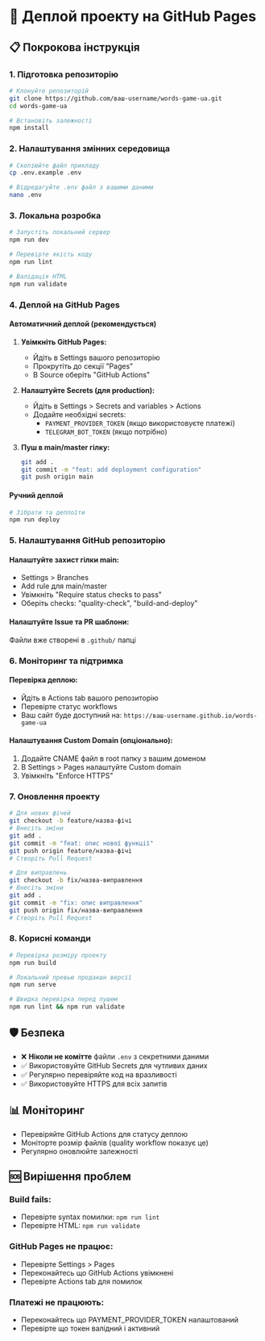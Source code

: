 # 🚀 Деплой проекту на GitHub Pages

## 📋 Покрокова інструкція

### 1. Підготовка репозиторію

```bash
# Клонуйте репозиторій
git clone https://github.com/ваш-username/words-game-ua.git
cd words-game-ua

# Встановіть залежності
npm install
```

### 2. Налаштування змінних середовища

```bash
# Скопіюйте файл прикладу
cp .env.example .env

# Відредагуйте .env файл з вашими даними
nano .env
```

### 3. Локальна розробка

```bash
# Запустіть локальний сервер
npm run dev

# Перевірте якість коду
npm run lint

# Валідація HTML
npm run validate
```

### 4. Деплой на GitHub Pages

#### Автоматичний деплой (рекомендується)

1. **Увімкніть GitHub Pages:**
   - Йдіть в Settings вашого репозиторію
   - Прокрутіть до секції "Pages"
   - В Source оберіть "GitHub Actions"

2. **Налаштуйте Secrets (для production):**
   - Йдіть в Settings > Secrets and variables > Actions
   - Додайте необхідні secrets:
     - `PAYMENT_PROVIDER_TOKEN` (якщо використовуєте платежі)
     - `TELEGRAM_BOT_TOKEN` (якщо потрібно)

3. **Пуш в main/master гілку:**
   ```bash
   git add .
   git commit -m "feat: add deployment configuration"
   git push origin main
   ```

#### Ручний деплой

```bash
# Зібрати та деплоїти
npm run deploy
```

### 5. Налаштування GitHub репозиторію

#### Налаштуйте захист гілки main:
- Settings > Branches
- Add rule для main/master
- Увімкніть "Require status checks to pass"
- Оберіть checks: "quality-check", "build-and-deploy"

#### Налаштуйте Issue та PR шаблони:
Файли вже створені в `.github/` папці

### 6. Моніторинг та підтримка

#### Перевірка деплою:
- Йдіть в Actions tab вашого репозиторію
- Перевірте статус workflows
- Ваш сайт буде доступний на: `https://ваш-username.github.io/words-game-ua`

#### Налаштування Custom Domain (опціонально):
1. Додайте CNAME файл в root папку з вашим доменом
2. В Settings > Pages налаштуйте Custom domain
3. Увімкніть "Enforce HTTPS"

### 7. Оновлення проекту

```bash
# Для нових фічей
git checkout -b feature/назва-фічі
# Внесіть зміни
git add .
git commit -m "feat: опис нової функції"
git push origin feature/назва-фічі
# Створіть Pull Request

# Для виправлень
git checkout -b fix/назва-виправлення
# Внесіть зміни
git add .
git commit -m "fix: опис виправлення"
git push origin fix/назва-виправлення
# Створіть Pull Request
```

### 8. Корисні команди

```bash
# Перевірка розміру проекту
npm run build

# Локальний превью продакшн версії
npm run serve

# Швидка перевірка перед пушем
npm run lint && npm run validate
```

## 🛡️ Безпека

- ❌ **Ніколи не комітте** файли `.env` з секретними даними
- ✅ Використовуйте GitHub Secrets для чутливих даних
- ✅ Регулярно перевіряйте код на вразливості
- ✅ Використовуйте HTTPS для всіх запитів

## 📊 Моніторинг

- Перевіряйте GitHub Actions для статусу деплою
- Моніторте розмір файлів (quality workflow показує це)
- Регулярно оновлюйте залежності

## 🆘 Вирішення проблем

### Build fails:
- Перевірте syntax помилки: `npm run lint`
- Перевірте HTML: `npm run validate`

### GitHub Pages не працює:
- Перевірте Settings > Pages
- Переконайтесь що GitHub Actions увімкнені
- Перевірте Actions tab для помилок

### Платежі не працюють:
- Переконайтесь що PAYMENT_PROVIDER_TOKEN налаштований
- Перевірте що токен валідний і активний
